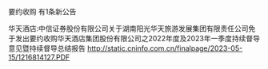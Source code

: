 要约收购 有1条新公告 

华天酒店:中信证券股份有限公司关于湖南阳光华天旅游发展集团有限责任公司免于发出要约收购华天酒店集团股份有限公司之2022年度及2023年一季度持续督导意见暨持续督导总结报告 http://static.cninfo.com.cn/finalpage/2023-05-15/1216814127.PDF 

